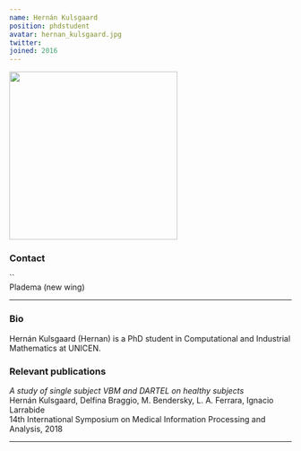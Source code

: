 ```yaml
---
name: Hernán Kulsgaard
position: phdstudent
avatar: hernan_kulsgaard.jpg
twitter:
joined: 2016
---
```


<img width="300" src="{{site.baseurl}}/images/people/{{page.avatar}}" data-action="zoom">

### Contact

<i class="fa fa-envelope-o"></i>  ``<br>
<i class="fa fa-building"></i> Pladema (new wing) <br>

<hr>

### Bio

Hernán Kulsgaard (Hernan) is a PhD student in Computational and Industrial Mathematics at UNICEN.

### Relevant publications

_A study of single subject VBM and DARTEL on healthy subjects_<br>
Hernán Kulsgaard, Delfina Braggio, M. Bendersky, L. A. Ferrara, Ignacio Larrabide<br>
14th International Symposium on Medical Information Processing and Analysis, 2018


<hr>